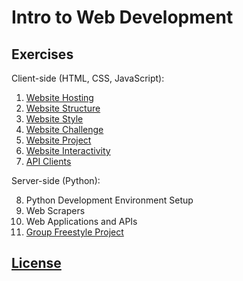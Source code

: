 # Intro to Web Development

## Exercises

Client-side (HTML, CSS, JavaScript):

  1. [Website Hosting](/exercises/open-source/exercise.md)
  2. [Website Structure](/exercises/website-structure/exercise.md)
  3. [Website Style](/exercises/website-style/exercise.md)
  4. [Website Challenge](/exercises/website-challenge/exercise.md)
  5. [Website Project](/projects/personal-website/project.md)
  6. [Website Interactivity](/exercises/website-interactivity/exercise.md)
  7. [API Clients](/exercises/api-client/exercise.md)

Server-side (Python):

  8. Python Development Environment Setup
  9. Web Scrapers
  10. Web Applications and APIs
  11. [Group Freestyle Project](/projects/freestyle/project.md)

## [License](/LICENSE)
